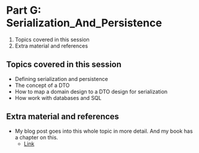 # Part G: Serialization_And_Persistence

1. Topics covered in this session
2. Extra material and references

## Topics covered in this session


* Defining serialization and persistence
* The concept of a DTO
* How to map a domain design to a DTO design for serialization
* How work with databases and SQL

## Extra material and references

* My blog post goes into this whole topic in more detail. And my book has a chapter on this.
  * [Link](https://fsharpforfunandprofit.com/posts/serializing-your-domain-model/)
